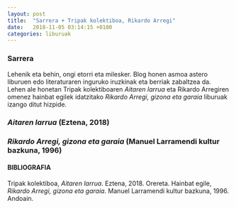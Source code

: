 ```yaml
---
layout: post
title:  "Sarrera + Tripak kolektiboa, Rikardo Arregi"
date:   2018-11-05 03:14:15 +0100
categories: liburuak
---
```

### Sarrera
Lehenik eta behin, ongi etorri eta milesker. Blog honen asmoa astero liburuen edo literaturaren inguruko iruzkinak eta berriak zabaltzea da. Lehen ale honetan Tripak kolektiboaren _Aitaren larrua_ eta Rikardo Arregiren omenez hainbat egilek idatzitako _Rikardo Arregi, gizona eta garaia_ liburuak izango ditut hizpide.

### _Aitaren larrua_ (Eztena, 2018)

### _Rikardo Arregi, gizona eta garaia_ (Manuel Larramendi kultur bazkuna, 1996)

#### BIBLIOGRAFIA
Tripak kolektiboa, _Aitaren larrua_. Eztena, 2018. Orereta. 
Hainbat egile, _Rikardo Arregi, gizona eta garaia_. Manuel Larramendi kultur bazkuna, 1996. Andoain.
